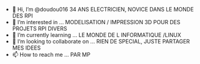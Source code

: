   - 👋 Hi, I’m @doudou016  34 ANS  ELECTRICIEN, NOVICE DANS LE MONDE DES RPI
- 👀 I’m interested in ... MODELISATION / IMPRESSION 3D  POUR DES  PROJETS  RPI DIVERS    
- 🌱 I’m currently learning ...  LE MONDE DE L INFORMATIQUE /LINUX  
- 💞️ I’m looking to collaborate on ...     RIEN DE SPECIAL, JUSTE PARTAGER MES IDEES
- 📫 How to reach me ...  PAR MP

<!---
doudou016/doudou016 is a ✨ special ✨ repository because its `README.md` (this file) appears on your GitHub profile.
You can click the Preview link to take a look at your changes.
--->
